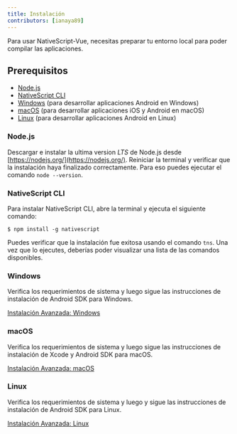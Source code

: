 ```yaml
---
title: Instalación
contributors: [ianaya89]
---
```


Para usar NativeScript-Vue, necesitas preparar tu entorno local para poder compilar las aplicaciones.

## Prerequisitos

- [Node.js](#nodejs)
- [NativeScript CLI](#nativescript-cli)
- [Windows](#windows) (para desarrollar aplicaciones Android en Windows)
- [macOS](#macos) (para desarrollar aplicaciones iOS y Android en macOS)
- [Linux](#linux) (para desarrollar aplicaciones Android en Linux)

### Node.js

Descargar e instalar la ultima version _LTS_ de Node.js desde [https://nodejs.org/](https://nodejs.org/). Reiniciar la terminal y verificar que la instalación haya finalizado correctamente. Para eso puedes ejecutar el comando `node --version`.

### NativeScript CLI

Para instalar NativeScript CLI, abre la terminal y ejecuta el siguiente comando:

```shell
$ npm install -g nativescript
```

Puedes verificar que la instalación fue exitosa usando el comando `tns`. Una vez que lo ejecutes, deberías poder visualizar una lista de las comandos disponibles.

### Windows

Verifica los requerimientos de sistema y luego sigue las instrucciones de instalación de Android SDK para Windows.

[Instalación Avanzada: Windows](https://docs.nativescript.org/start/ns-setup-win)

### macOS

Verifica los requerimientos de sistema y luego sigue las instrucciones de instalación de Xcode y Android SDK para macOS.

[Instalación Avanzada: macOS](https://docs.nativescript.org/start/ns-setup-os-x)

### Linux

Verifica los requerimientos de sistema y luego y sigue las instrucciones de instalación de Android SDK para Linux.

[Instalación Avanzada: Linux](https://docs.nativescript.org/start/ns-setup-linux)